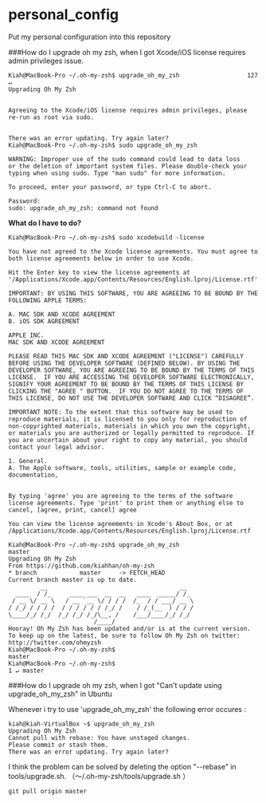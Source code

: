 personal_config
===============

Put my personal configuration into this repository


###How do I upgrade oh my zsh, when I got Xcode/iOS license requires admin privileges issue.

    Kiah@MacBook-Pro ~/.oh-my-zsh$ upgrade_oh_my_zsh                   127 ↵
    Upgrading Oh My Zsh


    Agreeing to the Xcode/iOS license requires admin privileges, please re-run as root via sudo.


    There was an error updating. Try again later?
    Kiah@MacBook-Pro ~/.oh-my-zsh$ sudo upgrade_oh_my_zsh

    WARNING: Improper use of the sudo command could lead to data loss
    or the deletion of important system files. Please double-check your
    typing when using sudo. Type "man sudo" for more information.

    To proceed, enter your password, or type Ctrl-C to abort.

    Password:
    sudo: upgrade_oh_my_zsh: command not found


**What do I have to do?**

    Kiah@MacBook-Pro ~/.oh-my-zsh$ sudo xcodebuild -license
    
    You have not agreed to the Xcode license agreements. You must agree to both license agreements below in order to use Xcode.

    Hit the Enter key to view the license agreements at '/Applications/Xcode.app/Contents/Resources/English.lproj/License.rtf'

    IMPORTANT: BY USING THIS SOFTWARE, YOU ARE AGREEING TO BE BOUND BY THE FOLLOWING APPLE TERMS:

    A. MAC SDK AND XCODE AGREEMENT
    B. iOS SDK AGREEMENT

    APPLE INC.
    MAC SDK AND XCODE AGREEMENT

    PLEASE READ THIS MAC SDK AND XCODE AGREEMENT ("LICENSE") CAREFULLY BEFORE USING THE DEVELOPER SOFTWARE (DEFINED BELOW). BY USING THE DEVELOPER SOFTWARE, YOU ARE AGREEING TO BE BOUND BY THE TERMS OF THIS LICENSE.  IF YOU ARE ACCESSING THE DEVELOPER SOFTWARE ELECTRONICALLY, SIGNIFY YOUR AGREEMENT TO BE BOUND BY THE TERMS OF THIS LICENSE BY CLICKING THE "AGREE " BUTTON.  IF YOU DO NOT AGREE TO THE TERMS OF THIS LICENSE, DO NOT USE THE DEVELOPER SOFTWARE AND CLICK “DISAGREE”.

    IMPORTANT NOTE: To the extent that this software may be used to reproduce materials, it is licensed to you only for reproduction of non-copyrighted materials, materials in which you own the copyright, or materials you are authorized or legally permitted to reproduce. If you are uncertain about your right to copy any material, you should contact your legal advisor.

    1. General.
    A. The Apple software, tools, utilities, sample or example code, documentation,


    By typing 'agree' you are agreeing to the terms of the software license agreements. Type 'print' to print them or anything else to cancel, [agree, print, cancel] agree

    You can view the license agreements in Xcode's About Box, or at /Applications/Xcode.app/Contents/Resources/English.lproj/License.rtf
    
    Kiah@MacBook-Pro ~/.oh-my-zsh$ upgrade_oh_my_zsh                   master
    Upgrading Oh My Zsh
    From https://github.com/kiahhan/oh-my-zsh
    * branch            master     -> FETCH_HEAD
    Current branch master is up to date.
	         __                                     __
	  ____  / /_     ____ ___  __  __   ____  _____/ /_
	 / __ \/ __ \   / __ `__ \/ / / /  /_  / / ___/ __ \
	/ /_/ / / / /  / / / / / / /_/ /    / /_(__  ) / / /
	\____/_/ /_/  /_/ /_/ /_/\__, /    /___/____/_/ /_/
	                        /____/
    Hooray! Oh My Zsh has been updated and/or is at the current version.
    To keep up on the latest, be sure to follow Oh My Zsh on twitter: http://twitter.com/ohmyzsh
    Kiah@MacBook-Pro ~/.oh-my-zsh$                                                                                           master
    Kiah@MacBook-Pro ~/.oh-my-zsh$                                                       1 ↵ master




###How do I upgrade oh my zsh, when I got "Can't update using upgrade_oh_my_zsh" in Ubuntu

Whenever i try to use 'upgrade_oh_my_zsh' the following error occures :

	kiah@kiah-VirtualBox ~$ upgrade_oh_my_zsh                                      
	Upgrading Oh My Zsh
	Cannot pull with rebase: You have unstaged changes.
	Please commit or stash them.
	There was an error updating. Try again later?

I think the problem can be solved by deleting the option "--rebase" in tools/upgrade.sh. （～/.oh-my-zsh/tools/upgrade.sh ）

	git pull origin master
